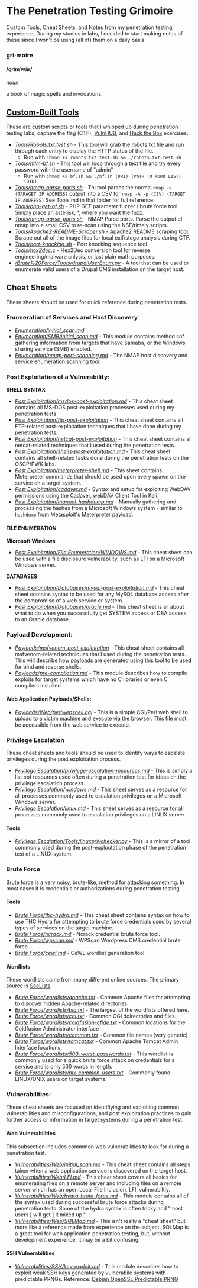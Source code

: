 # The Penetration Testing Grimoire
Custom Tools, Cheat Sheets, and Notes from my penetration testing experience. During my studies in labs, I decided to start making notes of these since I won't be using (all of) them on a daily basis.


### gri·moire
#### /ɡrimˈwär/
*noun*

a book of magic spells and invocations.

## [Custom-Built Tools](https://github.com/weaknetlabs/Penetration-Testing-Grimoire/blob/master/Tools/Tools.md)
These are custom scripts or tools that I whipped up during penetration testing labs, capture the flag (CTF), [VulnHUB](https://www.vulnhub.com/), and [Hack the Box](https://www.hackthebox.eu/) exercises. 
* [*Tools/Robots.txt.test.sh*](https://github.com/weaknetlabs/OSCP-tools/blob/master/Tools/robots.txt.test.sh) - This tool will grab the robots.txt file and run through each entry to display the HTTP status of the file.
  * Run with `chmod +x robots.txt.test.sh && ./robots.txt.test.sh`
* [*Tools/ntlm-bf.sh*](https://github.com/weaknetlabs/OSCP-tools/blob/master/Tools/ntlm-bf.sh) - This tool will loop through a text file and try every password with the username of "admin"
  * Run with `chmod +x bf.sh && ./bf.sh (URI) (PATH TO WORD LIST) (UID)`
* [*Tools/nmap-parse-ports.sh*](https://github.com/weaknetlabs/Penetration-Testing-Grimoire/blob/master/Tools/nmap-parse-ports.sh) - Thi tool parses the normal `nmap -v (TARAGET IP ADDRESS)` output into a CSV for `nmap -A -p (CSV) (TARGET IP ADDRESS)` See Tools.md in that folder for full reference.
* [*Tools/php-get-bf.sh*](https://github.com/weaknetlabs/Penetration-Testing-Grimoire/blob/master/Tools/php-get-bf.sh) - PHP GET parameter fuzzer / brute force tool. Simply place an asterisk, \*, where you want the fuzz.
* [*Tools/nmap-parse-ports.sh*](https://github.com/weaknetlabs/Penetration-Testing-Grimoire/blob/master/Tools/nmap-parse-ports.sh) - NMAP Parse ports. Parse the output of nmap into a small CSV to re-scan using the NSE/timely scripts.
* [*Tools/Apache2-README-Scraper.sh*](https://github.com/weaknetlabs/Penetration-Testing-Grimoire/blob/master/Tools/Apache2-README-Scraper.sh) - Apache2 README scraping tool. Scrape out all of the image files for local exif/stego analysis during CTF.
* [*Tools/port-knocking.sh*](https://github.com/weaknetlabs/Penetration-Testing-Grimoire/blob/master/Tools/port-knocking.sh) - Port knocking sequence tool. 
* [*Tools/hex2dec.c*](https://github.com/weaknetlabs/Penetration-Testing-Grimoire/blob/master/Tools/hex2dec.c) - Hex2Dec conversion tool for reverse engineering/malware anlysis, or just plain math purposes.
* [*/Brute%20Force/Tools/drupalUserEnum.py*](https://github.com/weaknetlabs/Penetration-Testing-Grimoire/blob/master/Brute%20Force/Tools/drupalUserEnum.py) - A tool that can be used to enumerate valid users of a Drupal CMS installation on the target host.

## Cheat Sheets
These sheets should be used for quick reference during penetration tests.
### Enumeration of Services and Host Discovery
* [*Enumeration/initial_scan.md*](https://github.com/weaknetlabs/OSCP-tools/blob/master/Enumeration/initial_scans.md)
* [*Enumeration/SMB/initial_scan.md*](https://github.com/weaknetlabs/OSCP-tools/blob/master/Enumeration/SMB/initial_scan.md) - This module contains method sof gathering information from targets that have Samaba, or the Windows sharing service (SMB) enabled.
* [*Enumeration/nmap-port-scanning.md*](https://github.com/weaknetlabs/OSCP-tools/blob/master/Enumeration/nmap-port-scanning.md) - The NMAP host discovery and service enumeration scanning tool.

### Post Exploitation of a Vulnerability:
**SHELL SYNTAX**
* [*Post Exploitation/msdos-post-exploitation.md*](https://github.com/weaknetlabs/OSCP-tools/blob/master/Post%20Exploitation/msdos.md) - This cheat sheet contains all MS-DOS post-exploitation processes used during my penetration tests
* [*Post Exploitation/ftp-post-exploitation*](https://github.com/weaknetlabs/OSCP-tools/blob/master/Post%20Exploitation/ftp.md) - This cheat sheet contains all FTP-related post-exploitation techniques that I have done during my penetration tests.
* [*Post Exploitation/netcat-post-exploitation*](https://github.com/weaknetlabs/OSCP-tools/blob/master/Post%20Exploitation/netcat-post-exploitation.md) - This cheat sheet contains all netcat-related techniques that I used during the penetration tests.
* [*Post Exploitation/shells-post-exploitation.md*](https://github.com/weaknetlabs/OSCP-tools/blob/master/Post%20Exploitation/shells-post-exploitation.md) - This cheat sheet contains all shell-related tasks done during the penetration tests on the OSCP/PWK labs.
* [*Post Exploitation/meterpreter-shell.md*](https://github.com/weaknetlabs/Penetration-Testing-Grimoire/blob/master/Post%20Exploitation/meterpreter-shell.md) - This sheet contains Meterpreter commands that should be used upon every spawn on the service on a target system.
* [*Post Exploitation/cadaver.md*](https://github.com/weaknetlabs/Penetration-Testing-Grimoire/blob/master/Post%20Exploitation/cadaver.md) - Syntax and setup for exploiting WebDAV permissions using the Cadaver, webDAV Client Tool in Kali.
* [*Post Exploitation/manual-hashdump.md*](https://github.com/weaknetlabs/Penetration-Testing-Grimoire/blob/master/Post%20Exploitation/manual-hashdump.md) - Manually gathering and processing the hashes from a Microsoft Windows system - similar to `hashdump` from Metasploit's Meterpreter payload.
#### FILE ENUMERATION
**Microsoft Windows**
* [*Post Exploitation/File Enumeration/WINDOWS.md*](https://github.com/weaknetlabs/OSCP-tools/blob/master/Post%20Exploitation/File%20Enumeration/WINDOWS.md) - This cheat sheet can be used with a file disclosure vulnerability, such as LFI on a Microsoft Windows server.

**DATABASES**
* [*Post Exploitation/Databases/mysql-post-exploitation.md*](https://github.com/weaknetlabs/OSCP-tools/blob/master/Post%20Exploitation/Databases/mysql-post-exploitation.md) - This cheat sheet contains syntax to be used for any MySQL database access after the compromise of a web service or system.
* [*Post Exploitation/Databases/oracle.md*](https://github.com/weaknetlabs/OSCP-tools/blob/master/Post%20Exploitation/Databases/oracle.md) - This cheat sheet is all about what to do when you successfully get SYSTEM access or DBA access to an Oracle database.

### Payload Development:
* [*Payloads/msfvenom-post-exploitation*](https://github.com/weaknetlabs/OSCP-tools/blob/master/Payloads/msfvenom-post-exploitation.md) - This cheat sheet contains all msfvenom-related techniques that I used during the penetration tests. This will describe how payloads are generated using this tool to be used for bind and reverse shells.
* [*Payloads/pre-compilation.md*](https://github.com/weaknetlabs/OSCP-tools/blob/master/Payloads/pre-compilation.md) - This module describes how to compile exploits for target systems which have no C libraries or even C compilers installed.
#### Web Application Payloads/Shells:
* [*Payloads/Web/perlwebshell.cgi*](https://github.com/weaknetlabs/OSCP-tools/blob/master/Payloads/Web/perlwebshell.cgi) - This is a simple CGI/Perl web shell to upload to a victim machine and execute via the browser. This file must be accessible from the web service to execute.

### Privilege Escalation
These cheat sheets and tools should be used to identify ways to escalate privileges during the post exploitation process.
* [*Privilege Escalation/privilege-escalation-resources.md*](https://github.com/weaknetlabs/Penetration-Testing-Grimoire/blob/master/Privilege%20Escalation/privilege-escalation-resources.md) - This is simply a list oof resources used often during a penetration test for ideas on the privilege escalation process.
* [*Privilege Escalation/windows.md*](https://github.com/weaknetlabs/Penetration-Testing-Grimoire/blob/master/Privilege%20Escalation/windows.md) - This sheet serves as a resource for all processes commonly used to escalation privileges on a Microsoft Windows server.
* [*Privilege Escalation/linux.md*](https://github.com/weaknetlabs/Penetration-Testing-Grimoire/blob/master/Privilege%20Escalation/linux.md) - This sheet serves as a resource for all processes commonly used to escalation privileges on a LINUX server.
#### Tools
* [*Privilege Escalation/Tools/linuxprivchecker.py*](https://github.com/weaknetlabs/Penetration-Testing-Grimoire/blob/master/Privilege%20Escalation/Tools/linuxprivchecker.py) - This is a mirror of a tool commonly used during the post-exploutation phase of the penetration test of a LINUX system.

### Brute Force
Brute force is a very noisy, brute-like, method for attacking something. In most cases it is credentials or authorizations during penetration testing.
#### Tools
* [*Brute Force/thc-hydra.md*](https://github.com/weaknetlabs/Penetration-Testing-Grimoire/blob/master/Brute%20Force/thc-hydra.md) - This cheat sheet contains syntax on how to use THC Hydra for attempting to brute force credentials used by several types of services on the target machine.
* [*Brute Force/ncrack.md*](https://github.com/weaknetlabs/Penetration-Testing-Grimoire/blob/master/Brute%20Force/ncrack.md) - Ncrack credential brute force tool.
* [*Brute Force/wpscan.md*](https://github.com/weaknetlabs/Penetration-Testing-Grimoire/blob/master/Brute%20Force/wpscan.md) - WPScan Wordpress CMS credential brute force.
* [*Brute Force/cewl.md*](https://github.com/weaknetlabs/Penetration-Testing-Grimoire/blob/master/Brute%20Force/cewl.md) - CeWL wordlist generation tool.
#### Wordlists
These wordlists came from many different online sources. The primary source is [SecLists](https://github.com/danielmiessler/SecLists/).
* [*Brute Force/wordlists/apache.txt*](https://github.com/weaknetlabs/Penetration-Testing-Grimoire/blob/master/Brute%20Force/wordlists/apache.txt) - Common Apache files for attempting to discover hidden Apache-related directories.
* [*Brute Force/wordlists/big.txt*](https://github.com/weaknetlabs/Penetration-Testing-Grimoire/blob/master/Brute%20Force/wordlists/big.txt) - The largest of the wordlists offered here.
* [*Brute Force/wordlists/cgi.txt*](https://github.com/weaknetlabs/Penetration-Testing-Grimoire/blob/master/Brute%20Force/wordlists/cgi.txt) - Common CGI ddirectories and files.
* [*Brute Force/wordlists/coldfusion-cfide.txt*](https://github.com/weaknetlabs/Penetration-Testing-Grimoire/blob/master/Brute%20Force/wordlists/coldfusion-cfide.txt) - Common locations for the Coldfusion Administrator interface
* [*Brute Force/wordlists/common.txt*](https://github.com/weaknetlabs/Penetration-Testing-Grimoire/blob/master/Brute%20Force/wordlists/common.txt) - Common file names (very generic)
* [*Brute Force/wordlists/tomcat.txt*](https://github.com/weaknetlabs/Penetration-Testing-Grimoire/blob/master/Brute%20Force/wordlists/tomcat.txt) - Common Apache Tomcat Admin Interface locations
* [*Brute Force/wordlists/500-worst-passwords.txt*](https://github.com/weaknetlabs/Penetration-Testing-Grimoire/blob/master/Brute%20Force/wordlists/500-worst-passwords.txt) - This wordlist is commonly used for a quick brute force attack on credentials for a service and is only 500 words in length.
* [*Brute Force/wordlists/nix-common-users.txt*](https://github.com/weaknetlabs/Penetration-Testing-Grimoire/blob/master/Brute%20Force/wordlists/nix-common-users.txt) - Commonly found LINUX/UNIX users on target systems.
### Vulnerabilities:
These cheat sheets are focused on identifiying and exploiting common vulnerabilities and misconfigurations, and post exploitation practices to gain further access or information in target systems during a penetration test. 
#### Web Vulnerabilities
This subsection includes commmon web vulnerabilities to look for during a penetration test.
* [*Vulnerabilities/Web/initial_scan.md*](https://github.com/weaknetlabs/OSCP-tools/blob/master/Vulnerabilities/Web/initial_scan.md) - This cheat sheet contains all steps taken when a web application service is discovered on the target host.
* [*Vulnerabilities/Web/LFI.md*](https://github.com/weaknetlabs/OSCP-tools/blob/master/Vulnerabilities/Web/LFI.md) - This cheat sheet covers all basics for enumerating files on a remote server and including files on a remote server which has an open Local File Inclusion, LFI, vulnerabiltiy.
* [*Vulnerabilities/Web/hydra-brute-force.md*](https://github.com/weaknetlabs/OSCP-tools/blob/master/Vulnerabilities/Web/hydra-brute-force.md) - This module contains all of the syntax used during successful brute force attacks during penetration tests. Some of the hydra syntax is often tricky and "most users [ will get ] it mixed up."
* [*Vulnerabilities/Web/SQLMap.md*](https://github.com/weaknetlabs/OSCP-tools/blob/master/Vulnerabilities/Web/SQLMap.md) - This isn't really a "cheat sheet" but more like a reference made from experience on the subject. SQLMap is a great tool for web application penetration testing, but, without development experience, it may be a bit confusing.

#### SSH Vulnerabilities
* [*Vulnerabilities/SSH/key-exploit.md*](https://github.com/weaknetlabs/OSCP-tools/blob/master/Vulnerabilities/SSH/key-exploit.md) - This module describes how to exploit weak SSH keys generated by vulnerabile systems with predictable PRNGs. Reference: [Debian OpenSSL Predictable PRNG](https://github.com/g0tmi1k/debian-ssh)
